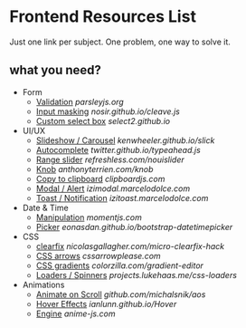 # Frontend Resources List
Just one link per subject.
One problem, one way to solve it.

## what you need?

* Form
  * [Validation](http://parsleyjs.org/) *parsleyjs.org*
  * [Input masking](http://nosir.github.io/cleave.js/) *nosir.github.io/cleave.js*
  * [Custom select box](https://select2.github.io/) *select2.github.io*
* UI/UX
  * [Slideshow / Carousel](http://kenwheeler.github.io/slick/) *kenwheeler.github.io/slick*
  * [Autocomplete](http://twitter.github.io/typeahead.js/) *twitter.github.io/typeahead.js*
  * [Range slider](http://refreshless.com/nouislider/) *refreshless.com/nouislider*
  * [Knob](http://anthonyterrien.com/knob/) *anthonyterrien.com/knob*
  * [Copy to clipboard](https://clipboardjs.com/) *clipboardjs.com*
  * [Modal / Alert](http://izimodal.marcelodolce.com/) *izimodal.marcelodolce.com*
  * [Toast / Notification](http://izitoast.marcelodolce.com/) *izitoast.marcelodolce.com*
* Date & Time
  * [Manipulation](http://momentjs.com/) *momentjs.com*
  * [Picker](http://eonasdan.github.io/bootstrap-datetimepicker/) *eonasdan.github.io/bootstrap-datetimepicker*
* CSS
  * [clearfix](http://nicolasgallagher.com/micro-clearfix-hack/) *nicolasgallagher.com/micro-clearfix-hack*
  * [CSS arrows](http://www.cssarrowplease.com/) *cssarrowplease.com*
  * [CSS gradients](http://www.colorzilla.com/gradient-editor/) *colorzilla.com/gradient-editor*
  * [Loaders / Spinners](http://projects.lukehaas.me/css-loaders/) *projects.lukehaas.me/css-loaders*
* Animations
  * [Animate on Scroll](https://github.com/michalsnik/aos) *github.com/michalsnik/aos*
  * [Hover Effects](http://ianlunn.github.io/Hover/) *ianlunn.github.io/Hover*
  * [Engine](http://anime-js.com/) *anime-js.com*
